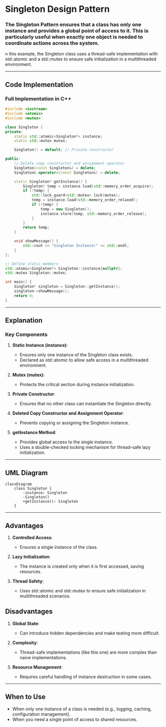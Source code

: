 
# Singleton Design Pattern

### The Singleton Pattern ensures that a class has only one instance and provides a global point of access to it. This is particularly useful when exactly one object is needed to coordinate actions across the system.

n this example, the Singleton class uses a thread-safe implementation with std::atomic and a std::mutex to ensure safe initialization in a multithreaded environment.

---

## Code Implementation

### Full Implementation in C++

```cpp
#include <iostream>
#include <atomic>
#include <mutex>

class Singleton {
private:
    static std::atomic<Singleton*> instance;
    static std::mutex mutex;

    Singleton() = default; // Private constructor

public:
    // Delete copy constructor and assignment operator
    Singleton(const Singleton&) = delete;
    Singleton& operator=(const Singleton&) = delete;

    static Singleton* getInstance() {
        Singleton* temp = instance.load(std::memory_order_acquire);
        if (!temp) {
            std::lock_guard<std::mutex> lock(mutex);
            temp = instance.load(std::memory_order_relaxed);
            if (!temp) {
                temp = new Singleton();
                instance.store(temp, std::memory_order_release);
            }
        }
        return temp;
    }

    void showMessage() {
        std::cout << "Singleton Instance!" << std::endl;
    }
};

// Define static members
std::atomic<Singleton*> Singleton::instance{nullptr};
std::mutex Singleton::mutex;

int main() {
    Singleton* singleton = Singleton::getInstance();
    singleton->showMessage();
    return 0;
}


```

---

## Explanation

### Key Components

1. **Static Instance (instance)**:
   - Ensures only one instance of the Singleton class exists.
   - Declared as std::atomic to allow safe access in a multithreaded environment.

2. **Mutex (mutex)**:
   - Protects the critical section during instance initialization.
     
3. **Private Constructor**:
   - Ensures that no other class can instantiate the Singleton directly.

4. **Deleted Copy Constructor and Assignment Operator**:
   - Prevents copying or assigning the Singleton instance.

5. **getInstance Method**:
   - Provides global access to the single instance.
   - Uses a double-checked locking mechanism for thread-safe lazy initialization.

---

## UML Diagram

```mermaid
classDiagram
    class Singleton {
        -instance: Singleton
        -Singleton()
        +getInstance(): Singleton
    }
```

---

## Advantages

1. **Controlled Access**:
   - Ensures a single instance of the class.

2. **Lazy Initialization**:
   - The instance is created only when it is first accessed, saving resources.
     
3. **Thread Safety**:
   - Uses std::atomic and std::mutex to ensure safe initialization in multithreaded scenarios.
     
## Disadvantages

1. **Global State**:
   - Can introduce hidden dependencies and make testing more difficult.

2. **Complexity**:
   - Thread-safe implementations (like this one) are more complex than naive implementations. 

3. **Resource Management**:
   - Requires careful handling of instance destruction in some cases.

---

## When to Use

- When only one instance of a class is needed (e.g., logging, caching, configuration management).
- When you need a single point of access to shared resources.
